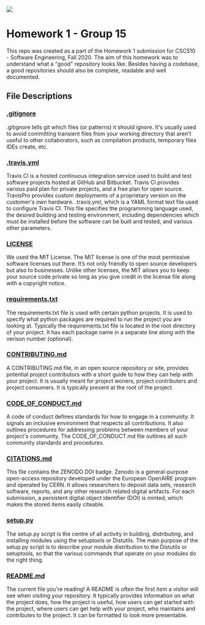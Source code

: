 <a href="https://travis-ci.org/github/aadilk97/hw01"><img src="https://travis-ci.org/aadilk97/hw01.svg?branch=master" /></a>

# Homework 1 - Group 15 
This repo was created as a part of the Homework 1 submission for CSC510 - Software Engineering, Fall 2020. The aim of this homework was to understand what a "good" repository looks like. Besides having a codebase, a good repositories should also be complete, readable and well documented.     

## File Descriptions

### <a href="./.gitignore"> .gitignore </a>
.gitignore tells git which files (or patterns) it should ignore. It's usually used to avoid committing transient files from your working directory that aren't useful to other collaborators, such as compilation products, temporary files IDEs create, etc.


### <a href="./.travis.yml">.travis.yml</a>
Travis CI is a hosted continuous integration service used to build and test software projects hosted at GitHub and Bitbucket. Travis CI provides various paid plan for private projects, and a free plan for open source. TravisPro provides custom deployments of a proprietary version on the customer's own hardware. .travis.yml, which is a YAML format text file used to configure Travis CI. This file specifies the programming language used, the desired building and testing environment, including dependencies which must be installed before the software can be built and tested, and various other parameters.


###  <a href="./LICENSE">LICENSE</a>
We used the MIT License. The MIT license is one of the most permissive software licenses out there. It’s not only friendly to open source developers but also to businesses. Unlike other licenses, the MIT allows you to keep your source code private so long as you give credit in the license file along with a copyright notice.

### <a href="./requirements.txt">requirements.txt</a>
The requirements.txt file is used with certain python projects. It is used to specify what python packages are required to run the project you are looking at.  Typically the requirements.txt file is located in the root directory of your project. It has each package name in a separate line along with the verison number (optional).

### <a href="./CONTRIBUTING.md">CONTRIBUTING.md</a>
A CONTRIBUTING.md file, in an open source repository or site, provides potential project contributors with a short guide to how they can help with your project. It is usually meant for project woners, project contributers and project consumers. It is typically present at the root of the project.

### <a href="./CODE_OF_CONDUCT.md">CODE_OF_CONDUCT.md</a>
A code of conduct defines standards for how to engage in a community. It signals an inclusive environment that respects all contributions. It also outlines procedures for addressing problems between members of your project's community. The CODE_OF_CONDUCT.md file outlines all such community standards and procedures.

### <a href="./CITATIONS.md">CITATIONS.md</a>
This file contains the ZENODO DOI badge. Zenodo is a general-purpose open-access repository developed under the European OpenAIRE program and operated by CERN. It allows researchers to deposit data sets, research software, reports, and any other research related digital artifacts. For each submission, a persistent digital object identifier (DOI) is minted, which makes the stored items easily citeable.

### <a href="./setup.py">setup.py</a>
The setup.py script is the centre of all activity in building, distributing, and installing modules using the setuptools or Distutils. The main purpose of the setup.py script is to describe your module distribution to the Distutils or setuptools, so that the various commands that operate on your modules do the right thing.

### <a href="./README.md"> README.md</a>
The current file you're reading! A README is often the first item a visitor will see when visiting your repository. It typically provides information on what the project does, how the project is useful, how users can get started with the project, where users can get help with your project, who maintains and contributes to the project. It can be formatted to look more presentable.